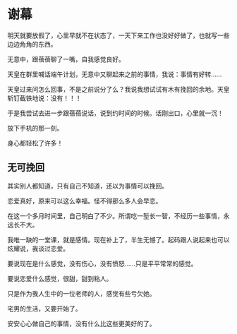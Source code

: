 # 谢幕

明天就要放假了，心里早就不在状态了，一天下来工作也没好好做了，也就写一些边边角角的东西。

无意中，跟蓓蓓聊了一嘴，自我感觉良好。

天皇在群里喊话端午计划，无意中又聊起来之前的事情，我说：事情有好转……

天皇过来问怎么回事，不是之前说分了么？我说我想试试有木有挽回的余地。天皇斩钉截铁地说：没有！！！

于是我尝试去进一步跟蓓蓓说话，说到约时间的时候。话刚出口，心里就一沉！

放下手机的那一刻。

身心都轻松了许多！

## 无可挽回

其实别人都知道，只有自己不知道，还以为事情可以挽回。

恋爱真好，原来可以这么幸福。怪不得那么多人会早恋。

在这一个多月时间里，自己明白了不少。所谓吃一堑长一智，不经历一些事情，永远长不大。

我唯一缺的一堂课，就是感情。现在补上了，半生无憾了。起码跟人说起来也可以炫耀说，我谈过恋爱。

要说现在是什么感觉，没有伤心，没有愤怒……只是平平常常的感觉。

要说恋爱什么感觉，很甜，甜到粘人。

只是作为我人生中的一位老师的人，感觉有些亏欠她。

宅男的生活，又要开始了。

安安心心做自己的事情，没有什么比这些更美好的了。
